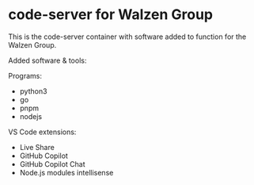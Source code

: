 # code-server for Walzen Group

This is the code-server container with software added to function for the Walzen Group.

Added software & tools:

Programs:
- python3
- go
- pnpm
- nodejs

VS Code extensions:
- Live Share
- GitHub Copilot
- GitHub Copilot Chat
- Node.js modules intellisense